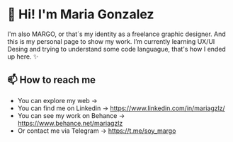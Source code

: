 # 👋 Hi! I'm Maria Gonzalez
I'm also MARGO, or that´s my identity as a freelance graphic designer. And this is my personal page to show my work.
I’m currently learning UX/UI Desing and trying to understand some code languague, that's how I ended up here. ✨

## 📫 How to reach me
- You can explore my web → 
- You can find me on Linkedin → https://www.linkedin.com/in/mariagzlz/
- You can see my work on Behance → https://www.behance.net/mariagzlz
- Or contact me via Telegram → https://t.me/soy_margo

<!---
mariagzlz/mariagzlz is a ✨ special ✨ repository because its `README.md` (this file) appears on your GitHub profile.
You can click the Preview link to take a look at your changes.
--->
